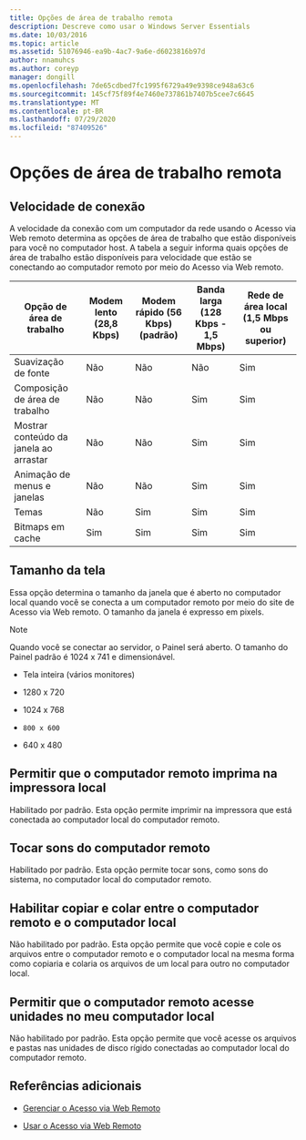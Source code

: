 ```yaml
---
title: Opções de área de trabalho remota
description: Descreve como usar o Windows Server Essentials
ms.date: 10/03/2016
ms.topic: article
ms.assetid: 51076946-ea9b-4ac7-9a6e-d6023816b97d
author: nnamuhcs
ms.author: coreyp
manager: dongill
ms.openlocfilehash: 7de65cdbed7fc1995f6729a49e9398ce948a63c6
ms.sourcegitcommit: 145cf75f89f4e7460e737861b7407b5cee7c6645
ms.translationtype: MT
ms.contentlocale: pt-BR
ms.lasthandoff: 07/29/2020
ms.locfileid: "87409526"
---
```

# <a name="remote-desktop-options"></a>Opções de área de trabalho remota

## <a name="connection-speed"></a>Velocidade de conexão
 A velocidade da conexão com um computador da rede usando o Acesso via Web remoto determina as opções de área de trabalho que estão disponíveis para você no computador host. A tabela a seguir informa quais opções de área de trabalho estão disponíveis para velocidade que estão se conectando ao computador remoto por meio do Acesso via Web remoto.

| Opção de área de trabalho | Modem lento (28,8 Kbps) | Modem rápido (56 Kbps) (padrão) | Banda larga (128 Kbps - 1,5 Mbps) | Rede de área local (1,5 Mbps ou superior) |
|--|--|--|--|--|
| Suavização de fonte | Não | Não | Não | Sim |
| Composição de área de trabalho | Não | Não | Sim | Sim |
| Mostrar conteúdo da janela ao arrastar | Não | Não | Sim | Sim |
| Animação de menus e janelas | Não | Não | Sim | Sim |
| Temas | Não | Sim | Sim | Sim |
| Bitmaps em cache | Sim | Sim | Sim | Sim |

## <a name="screen-size"></a>Tamanho da tela
 Essa opção determina o tamanho da janela que é aberto no computador local quando você se conecta a um computador remoto por meio do site de Acesso via Web remoto. O tamanho da janela é expresso em pixels.

> [!NOTE]
>  Quando você se conectar ao servidor, o Painel será aberto. O tamanho do Painel padrão é 1024 x 741 e dimensionável.

-   Tela inteira (vários monitores)

-   1280 x 720

-   1024 x 768

-     800 x 600

-   640 x 480

## <a name="enable-the-remote-computer-to-print-to-my-local-printer"></a>Permitir que o computador remoto imprima na impressora local
 Habilitado por padrão. Esta opção permite imprimir na impressora que está conectada ao computador local do computador remoto.

## <a name="play-sounds-from-the-remote-computer"></a>Tocar sons do computador remoto
 Habilitado por padrão. Esta opção permite tocar sons, como sons do sistema, no computador local do computador remoto.

## <a name="enable-copy-and-paste-between-the-remote-computer-and-the-local-computer"></a>Habilitar copiar e colar entre o computador remoto e o computador local
 Não habilitado por padrão. Esta opção permite que você copie e cole os arquivos entre o computador remoto e o computador local na mesma forma como copiaria e colaria os arquivos de um local para outro no computador local.

## <a name="enable-the-remote-computer-to-access-drives-on-my-local-computer"></a>Permitir que o computador remoto acesse unidades no meu computador local
 Não habilitado por padrão. Esta opção permite que você acesse os arquivos e pastas nas unidades de disco rígido conectadas ao computador local do computador remoto.

## <a name="additional-references"></a>Referências adicionais

-   [Gerenciar o Acesso via Web Remoto](../manage/Manage-Remote-Web-Access-in-Windows-Server-Essentials.md)

-   [Usar o Acesso via Web Remoto](../use/Use-Remote-Web-Access-in-Windows-Server-Essentials.md)
